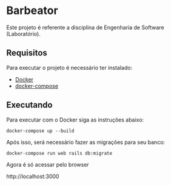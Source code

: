 # Barbeator
Este projeto é referente a disciplina de Engenharia de Software (Laboratório).

## Requisitos

Para executar o projeto é necessário ter instalado:

* [Docker](https://docs.docker.com/engine/install/ubuntu/)
* [docker-compose](https://www.digitalocean.com/community/tutorials/how-to-install-docker-compose-on-ubuntu-18-04-pt)

## Executando

Para executar com o Docker siga as instruções abaixo:

```
docker-compose up --build
```

Após isso, será necessário fazer as migrações para seu banco:

```
docker-compose run web rails db:migrate
```

Agora é só acessar pelo browser

http://localhost:3000
